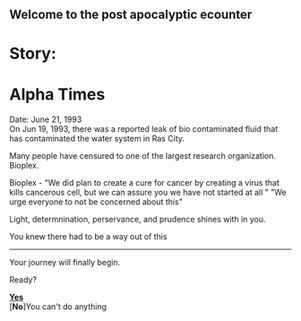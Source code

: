 ## Welcome to the post apocalyptic ecounter

# Story:

# Alpha Times  
 Date: June 21, 1993  
 On Jun 19, 1993, there was a reported leak of bio contaminated fluid that has contaminated the water system in Ras City.
 
 Many people have censured to one of the largest research organization. Bioplex.
 
 Bioplex - "We did plan to create a cure for cancer by creating a virus that kills cancerous cell, but we can assure you we have not started at all "
 "We urge everyone to not be concerned about this"
 


Light, determnination, perservance, and prudence shines with in you.

You knew there had to be a way out of this


----
Your journey will finally begin.

Ready?

[**Yes**](first-route/first-choice.md)  
[**No**]You can't do anything  